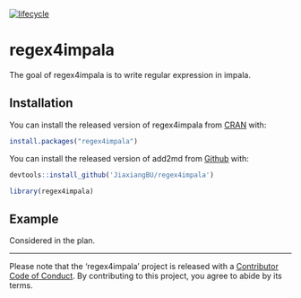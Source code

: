 
<!-- README.md is generated from README.Rmd. Please edit that file -->

[![lifecycle](https://img.shields.io/badge/lifecycle-experimental-orange.svg)](https://www.tidyverse.org/lifecycle/#experimental)

# regex4impala

The goal of regex4impala is to write regular expression in impala.

## Installation

You can install the released version of regex4impala from
[CRAN](https://CRAN.R-project.org) with:

``` r
install.packages("regex4impala")
```

You can install the released version of add2md from
[Github](https://github.com/JiaxiangBU/add2md) with:

``` r
devtools::install_github('JiaxiangBU/regex4impala')
```

``` r
library(regex4impala)
```

## Example

Considered in the plan.

-----

Please note that the ‘regex4impala’ project is released with a
[Contributor Code of Conduct](CODE_OF_CONDUCT.md). By contributing to
this project, you agree to abide by its terms.
